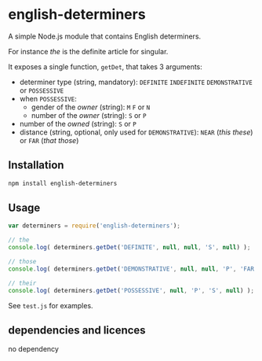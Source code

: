 # english-determiners

A simple Node.js module that contains English determiners.

For instance _the_ is the definite article for singular.

It exposes a single function, `getDet`, that takes 3 arguments:

* determiner type (string, mandatory): `DEFINITE` `INDEFINITE` `DEMONSTRATIVE` or `POSSESSIVE`
* when `POSSESSIVE`:
  * gender of the *owner* (string): `M` `F` or `N`
  * number of the *owner* (string): `S` or `P`
* number of the *owned* (string): `S` or `P`
* distance (string, optional, only used for `DEMONSTRATIVE`): `NEAR` (_this these_) or `FAR` (_that those_)

## Installation 
```sh
npm install english-determiners
```

## Usage

```javascript
var determiners = require('english-determiners');

// the
console.log( determiners.getDet('DEFINITE', null, null, 'S', null) );

// those
console.log( determiners.getDet('DEMONSTRATIVE', null, null, 'P', 'FAR') );

// their
console.log( determiners.getDet('POSSESSIVE', null, 'P', 'S', null) );
```

See `test.js` for examples.

## dependencies and licences

no dependency
